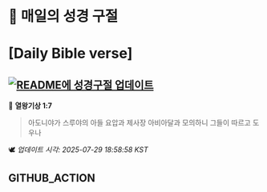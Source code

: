 # 🙏 매일의 성경 구절
# [Daily Bible verse]
## [![README에 성경구절 업데이트](https://github.com/DONGSUKA/first_test/actions/workflows/update-readme-bible.yml/badge.svg)](https://github.com/DONGSUKA/first_test/actions/workflows/update-readme-bible.yml)
<!-- START_BIBLE_VERSE -->
📖 **열왕기상 1:7**
> 아도니야가 스루야의 아들 요압과 제사장 아비아달과 모의하니 그들이 따르고 도우나

🕊️ _업데이트 시각: 2025-07-29 18:58:58 KST_
  <!-- END_BIBLE_VERSE -->
## GITHUB_ACTION
